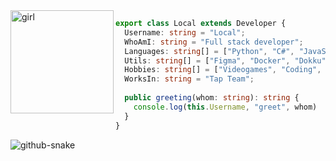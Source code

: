 <img align="left" alt="girl" src="https://thumbs.gfycat.com/ThunderousRecklessHumpbackwhale-size_restricted.gif" width="165"/>

```typescript
export class Local extends Developer {
  Username: string = "Local";
  WhoAmI: string = "Full stack developer";
  Languages: string[] = ["Python", "C#", "JavaScript", "TypeScript"];
  Utils: string[] = ["Figma", "Docker", "Dokku", "Terminal"];
  Hobbies: string[] = ["Videogames", "Coding", "Watching anime"];
  WorksIn: string = "Tap Team";
  
  public greeting(whom: string): string {
    console.log(this.Username, "greet", whom)
  }
}
```

<picture>
  <source media="(prefers-color-scheme: dark)" srcset="https://raw.githubusercontent.com/l2700l/l2700l/output/github-contribution-grid-snake-dark.svg#gh-dark-mode-only">
  <source media="(prefers-color-scheme: light)" srcset="https://raw.githubusercontent.com/l2700l/l2700l/output/github-contribution-grid-snake.svg">
  <img alt="github-snake" src="github-snake.svg">
</picture>
